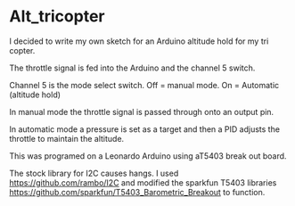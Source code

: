 # Alt_tricopter
I decided to write my own sketch for an Arduino altitude hold for my tri copter.

The throttle signal is fed into the Arduino and the channel 5 switch. 

Channel 5 is the mode select switch. Off = manual mode. On = Automatic (altitude hold)

In manual mode the throttle signal is passed through onto an output pin.

In automatic mode a pressure is set as a target and then a PID adjusts the throttle to maintain the altitude. 

This was programed on a Leonardo Arduino using aT5403 break out board.

The stock library for I2C causes hangs. I used https://github.com/rambo/I2C and modified the sparkfun T5403 libraries https://github.com/sparkfun/T5403_Barometric_Breakout to function.
